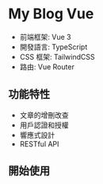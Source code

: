 # My Blog Vue

- 前端框架: Vue 3
- 開發語言: TypeScript
- CSS 框架: TailwindCSS
- 路由: Vue Router

## 功能特性

- 文章的增刪改查
- 用戶認證和授權
- 響應式設計
- RESTful API

## 開始使用